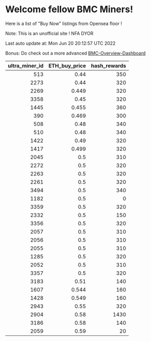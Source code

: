 # Welcome fellow BMC Miners!
Here is a list of "Buy Now" listings from Opensea floor !

Note: This is an unofficial site ! NFA DYOR

Last auto update at: Mon Jun 20 20:12:57 UTC 2022

Bonus: Do check out a more advanced [BMC-Overview-Dashboard](https://dune.com/defifunk/BMC-Overview-Dashboard)


|   ultra_miner_id |   ETH_buy_price |   hash_rewards |
|-----------------:|----------------:|---------------:|
|              513 |           0.44  |            350 |
|             2273 |           0.44  |            320 |
|             2269 |           0.449 |            320 |
|             3358 |           0.45  |            320 |
|             1445 |           0.455 |            360 |
|              390 |           0.469 |            300 |
|              508 |           0.48  |            340 |
|              510 |           0.48  |            340 |
|             1422 |           0.49  |            320 |
|             1417 |           0.499 |            320 |
|             2045 |           0.5   |            310 |
|             2272 |           0.5   |            320 |
|             2263 |           0.5   |            320 |
|             2261 |           0.5   |            320 |
|             3494 |           0.5   |            340 |
|             1182 |           0.5   |              0 |
|             3359 |           0.5   |            320 |
|             2332 |           0.5   |            150 |
|             3356 |           0.5   |            320 |
|             2057 |           0.5   |            310 |
|             2056 |           0.5   |            310 |
|             2055 |           0.5   |            310 |
|             1285 |           0.5   |            320 |
|             2052 |           0.5   |            310 |
|             3357 |           0.5   |            320 |
|             3183 |           0.51  |            140 |
|             1607 |           0.544 |            160 |
|             1428 |           0.549 |            160 |
|             2943 |           0.55  |            320 |
|             2904 |           0.58  |           1430 |
|             3186 |           0.58  |            140 |
|             2059 |           0.59  |             20 |